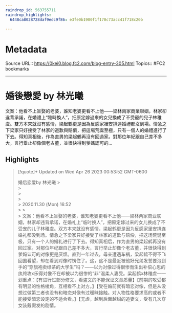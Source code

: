 ```yaml
---
raindrop_id: 563755711
raindrop_highlights:
  6448ca8028728daf9edc9f86: e3fe0b1900f1f170c73acc41f718c20b

---
```


# Metadata
Source URL:: https://0kei0.blog.fc2.com/blog-entry-305.html
Topics:: #FC2 bookmarks

---
# 婚後戀愛 by 林光曦

文案：他看不上盲娶的老婆，誰知老婆更看不上他——梁林兩家商業聯姻，林家卻違背承諾，在婚禮上“臨時換人”，把原定嫁過來的女兒換成了不受寵的兒子林稚虞。雙方本來就沒有感情，梁起鶴更是因為反感家裡安排連婚禮都沒到場。情急之下梁家只好接受了林家的道歉與賠償，把這場荒誕至極，只有一個人的婚禮進行了下去。得知真相後，作為直男的梁起鶴再沒有回過家。對那位年紀跟自己差不多大，言行舉止卻像個老古董，並很快得到爹媽認可的...

## Highlights

> [!quote]+ Updated on Wed Apr 26 2023 00:53:52 GMT-0600
>
> 婚后恋爱by 林光曦
&gt;              
&gt;            
&gt;          
&gt;          
&gt;            2020.11.30 (Mon) 16:52          
&gt;
&gt;          
&gt;            文案：他看不上盲娶的老婆，谁知老婆更看不上他——梁林两家商业联姻，林家却违背承诺，在婚礼上“临时换人”，把原定嫁过来的女儿换成了不受宠的儿子林稚虞。双方本来就没有感情，梁起鹤更是因为反感家里安排连婚礼都没到场。情急之下梁家只好接受了林家的道歉与赔偿，把这场荒诞至极，只有一个人的婚礼进行了下去。得知真相后，作为直男的梁起鹤再没有回过家。对那位年纪跟自己差不多大，言行举止却像个老古董，并很快得到爹妈认可的对像更是厌烦。直到一年过去，母亲遭遇车祸，梁起鹤不得不飞回国看望，却在看到对像时愣住了。这，这不是最近被他好兄弟发誓要泡到手的“穿旗袍卖绿茶的大学生”吗？——以为对像过得很惨而生出补偿心思的纨绔攻x乐得对像不在却被以为很惨的“非”温柔人妻受。梁起鹤x林稚虞——划重点：【有进行过部分修文，看盗文的不能保证文章质量】【前期的攻受都有明显的性格棱角，互相看不上对方。】【受在婚前就有暗恋对像，但是从没想过做第三者也没有和暗恋对像有过暧昧接触。对人物性格要求高的或者不能接受暗恋设定的不适合看。】【无虐，越到后面越甜的追妻文，受有几次穿女装戴假发的剧情。
